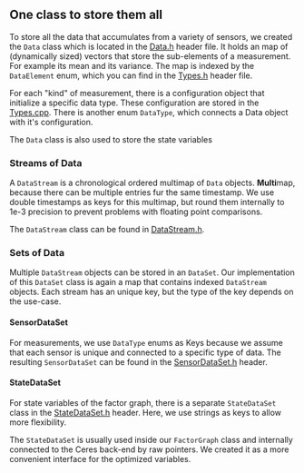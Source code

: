 ## One class to store them all

To store all the data that accumulates from a variety of sensors, we created the `Data` class which is located in the [Data.h](../include/Data.h) header file.
It holds an map of (dynamically sized) vectors that store the sub-elements of a measurement. For example its mean and its variance.
The map is indexed by the `DataElement` enum, which you can find in the [Types.h](../include/Types.h) header file.

For each "kind" of measurement, there is a configuration object that initialize a specific data type. These configuration are stored in the [Types.cpp](../src/Types.cpp).
There is another enum `DataType`, which connects a Data object with it's configuration.

The `Data` class is also used to store the state variables

### Streams of Data

A `DataStream` is a chronological ordered multimap of `Data` objects. **Multi**map, because there can be multiple entries fur the same timestamp.
We use double timestamps as keys for this multimap, but round them internally to 1e-3 precision to prevent problems with floating point comparisons.

The `DataStream` class can be found in [DataStream.h](../include/DataStream.h).

### Sets of Data

Multiple `DataStream` objects can be stored in an `DataSet`. Our implementation of this `DataSet` class is again a map that contains indexed `DataStream` objects. Each stream has an unique key, but the type of the key depends on the use-case.

#### SensorDataSet

For measurements, we use `DataType` enums as Keys because we assume that each sensor is unique and connected to a specific type of data. The resulting `SensorDataSet` can be found in the [SensorDataSet.h](../include/SensorDataSet.h) header.

#### StateDataSet

For state variables of the factor graph, there is a separate `StateDataSet` class in the [StateDataSet.h](../include/StateDataSet.h) header.
Here, we use strings as keys to allow more flexibility.

The `StateDataSet` is usually used inside our `FactorGraph` class and internally connected to the Ceres back-end by raw pointers.
We created it as a more convenient interface for the optimized variables.
